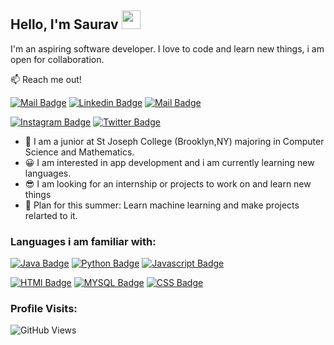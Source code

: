 ## Hello, I'm Saurav <img src="https://raw.githubusercontent.com/MartinHeinz/MartinHeinz/master/wave.gif" width="30px">
I'm an aspiring software developer. I love to code and learn new things, i am open for  collaboration.

:mailbox: Reach me out!

[![Mail Badge](https://img.shields.io/badge/-sauravkc27-c0392b?style=flat&labelColor=c0392b&logo=gmail&logoColor=white)](mailto:sauravkc27@gmail.com)  [![Linkedin Badge](https://img.shields.io/badge/-Saurav-0e76a8?style=flat&labelColor=0e76a8&logo=linkedin&logoColor=white)](www.linkedin.com/in/skc27)  [![Mail Badge](https://img.shields.io/badge/-Youtube-e74c3c?style=flat&labelColor=e74c3c&logo=youtube&logoColor=white)](https://www.youtube.com/watch?v=dQw4w9WgXcQ) 

 [![Instagram Badge](https://img.shields.io/badge/-@Sauravkc27-e84393?style=flat&labelColor=e84393&logo=instagram&logoColor=white)](https://instagram.com/Sauravkc27) 
[![Twitter Badge](https://img.shields.io/twitter/url?logoColor=r&style=social&url=https%3A%2F%2Ftwitter.com%2FSkaii_27)](https://twitter.com/Skaii_27) 

- 🎒 I am a junior at St Joseph College (Brooklyn,NY) majoring in  Computer Science and Mathematics.
- 😀  I am interested in app development and i am currently learning new languages.
- 😎 I am looking for an internship or projects to work on and learn new things
- 😤 Plan for this summer: Learn machine learning and make projects relarted to it.

### Languages i am familiar with:
[![Java Badge](https://img.shields.io/badge/Java-ED8B00?style=for-the-badge&logo=java&logoColor=white)](#)   [![Python Badge](https://img.shields.io/badge/Python-3776AB?style=for-the-badge&logo=python&logoColor=white)](#) [![Javascript Badge](https://img.shields.io/badge/-Javascript-F0DB4F?style=for-the-badge&labelColor=black&logo=javascript&logoColor=F0DB4F)](#)

[![HTMl Badge](https://img.shields.io/badge/HTML-239120?style=for-the-badge&logo=html5&logoColor=white(#))](#) [![MYSQL Badge](https://img.shields.io/badge/MySQL-00000F?style=for-the-badge&logo=mysql&logoColor=white)](#)   [![CSS Badge](https://img.shields.io/badge/CSS-239120?&style=for-the-badge&logo=css3&logoColor=white)](#)

### Profile Visits:
![GitHub Views](https://komarev.com/ghpvc/?username=55)

 
 


  


